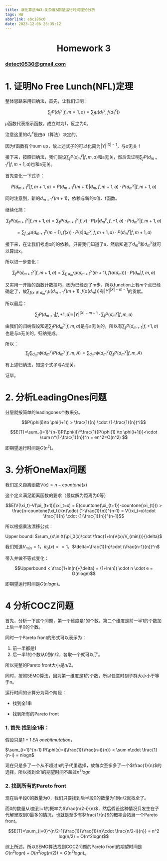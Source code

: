 ```yaml
---
title: 演化算法HW3-复杂度&期望运行时间理论分析
tags: HW
abbrlink: ebc186c0
date: 2023-12-06 23:35:12
---
```


# <center> Homework 3 </center>

### detect0530@gmail.com </center>

# 1. 证明No Free Lunch(NFL)定理

整体思路采用归纳法，首先，让我们证明：

$$\sum_fP(d_1^y|f,m=1,a) = \sum_f\mu(d_1^y,f(d_1^x))$$

$\mu$函数代表指示函数，成立时为1，反之为0。

注意这里的$d_x^x$是由$a$（算法）决定的。

因为f函数有个sum up，故上述式子的可以化简为$|Y|^{|X|-1}$，与$a$无关！

接下来，按照归纳法，我们假设$\sum_fP(d_m^y|f,m,a)$和a无关，然后去证明$\sum_fP(d_{m+1}^y|f,m+1,a)$也和a无关。

首先变化一下式子：

$$P(d_{m+1}^y|f,m+1,a) = P(d_{m+1}^y(m+1)|d_m,f,m+1,a) \cdot  P(d_m^y|f,m+1,a) $$

同时注意到，新的$d_{m+1}^y(m+1)$，依赖与新的$x$值、f函数。

继续化简：

$$\sum_fP(d_{m+1}^y|f,m+1,a)=\sum_fP(d_{m+1}^y|f,x)\cdot P(x|d_m^y,f,+1,a)\cdot P(d_m^y|f,m+1,a)$$

$$=\sum_{f,x}\mu(d_{m+1}^y(m+1),f(x))\cdot P(x|d_m^y,f,m+1,a)\cdot P(d_m^y|f,m+1,a)$$

接下来，在让我们考虑x的的依赖，只要我们知道了a，然后知道了$d_m^x$和$d_m^y$就可以算出x。

所以进一步变化：

$$\sum_fP(d_{m+1}^y|f,m+1,a)=\sum_{f,d_m^x}\mu(d_{m+1}^y(m+1),f(a(d_m)))\cdot P(d_m|f,m,a)$$

又实用一开始的函数计数技巧，因为已经走了m步，所以function上有$m$个点已经确定了，故$\sum_{f(x\notin d_m^x)}\mu(d_{m+1}^y(m+1),f(a(d_m)))$有$|Y|^{|X|-m-1}$的贡献。

所以最后：

$$\sum_fP(d_{m+1}|f,+1,a)=|Y|^{|X|-m-1}\cdot \sum_fP(d_m^y|f,m,a)$$

由我们的归纳假设知道$\sum_fP(d_m^y|f,m,a)$是与a无关的，所以有$\sum_fP(d_{m+1}|f,+1,a)$也是与a无关的，归纳完成。

所以：
$$\sum_f\sum_{d_m^y}\phi(d_m^y)P(d_m^y|f,m,A)=\sum_{d_m^y}\phi(d_m^y)\sum_fP(d_m^y|f,m,A)$$

有上述归纳法，知这个式子与$A$无关。

证毕。


# 2. 分析LeadingOnes问题

分层就按简单的leadingones个数来分。

$$P(\phi(i)\to \phi(i+1)) > \frac{1}{n} \cdot (1-\frac{1}{n})^i$$

$$E(T)=\sum_{i=1}^{n-1}P(\phi(i))*\frac{1}{P(\phi(1) \to \phi(i+1))}<\cdot \sum n*(1-\frac{1}{n})^n = en^2=O(n^2) $$

即期望运行时间是$O(n^2)$。

# 3. 分析OneMax问题

我们定义距离函数$V(x)=n-countone(x)$

这个定义满足距离函数的要求（最优解为距离为0等）

$$E(V(\xi_t)-V(\xi_(t+1))|\xi_t=x) = E(countone(\xi_{t+1})-countone(\xi_{t})) > \frac{n-countone(\xi_t)}{n}\cdot (1-\frac{1}{n})^{n-1} = V(\xi_t=x)\cdot \frac{1}{n} \cdot (1-\frac{1}{n})^{n-1}$$


所以根据乘法漂移公式：

Upper bound: $\sum_{x\in X}\pi_0(x)\cdot \frac{1+ln(V(x)/V_{min})}{\delta}$

我们知道$V_{min}=1$，$\pi_0(x) <=  1$，$\delta=\frac{1}{n}\cdot (\frac{n-1}{n})^n$

带入并做不等式变化：

$$Upperbound < \frac{1+ln(n)}{\delta} = (1+ln(n)) \cdot n \cdot  e = O(nlogn)$$

即期望运行时间是$O(nlogn)$。

# 4 分析COCZ问题

首先，分析一下这个问题，第一个维度是1的个数，第二个维度是前一半1的个数加上后一半0的个数。

同时一个Pareto front的形式可以表示为：

1. 前一半都是1
2. 后一半1的个数从0到n/2，各取一个就可以了。

所以完整的Pareto front大小是$n/2$。

同时，按照SEMO算法，因为第一维度是1的个数，所以任意时刻子群大小小于等于n。

运行时间的计算分为两个阶段：

- 找到全1串

- 找到所有的Pareto front


### 1. 首先 找到全1串：

假设只是$1+1\  EA \ onebitmutation$，

$\sum_{i=1}^{n-1} P(\phi(x)=i)\frac{1}{\frac{n-i}{n}} < \sum n\cdot \frac{1}{n-i} = nlogn$

现在只是多了一个从不超过n的子代里选择，故每次至多多了一个$\frac{1}{n}$的选择，所以找到全1的期望时间不超过$n^2logn$

### 2. 找到所有的Pareto front

现在后半段0的数量为0，我们只要找到后半段0的数量为1到$n/2$就找全了。

而0的数量从i变到i+1的概率为$\frac{n/2-i}{n}$，然后假设这种情况只发生在子代解里取到0最多的情况，也就是至少有$\frac{1}{n}$的概率会拓展一个Pareto front。

$$E(T)<\sum_{i=0}^{n/2-1}\frac{1}{\frac{1}{n}\cdot \frac{n/2-i}{n}} = n^2 log(n/2) = O(n^2logn)$$


综上所述，所以SEMO算法找到COCZ问题的Pareto front的期望时间是$O(n^2logn) + O(n^2log(n/2)) = O(n^2logn)$。




